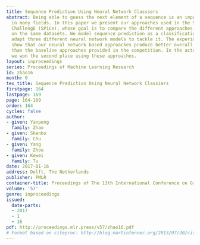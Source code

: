```yaml
---
title: Sequence Prediction Using Neural Network Classiers
abstract: Being able to guess the next element of a sequence is an important question
  in many fields. In this paper we present our approaches used in the Sequence Prediction
  ChallengE (SPiCe), whose goal is to compare the different approaches to that problem
  on the same datasets. We model sequence prediction as a classification problem and
  adapt three different neural network models to tackle it. The experimental results
  show that our neural network based approaches produce better overall performance
  than the baseline approaches provided in the competition. In the actual competition,
  we won the second place using these approaches.
layout: inproceedings
series: Proceedings of Machine Learning Research
id: zhao16
month: 0
tex_title: Sequence Prediction Using Neural Network Classiers
firstpage: 164
lastpage: 169
page: 164-169
order: 164
cycles: false
author:
- given: Yanpeng
  family: Zhao
- given: Shanbo
  family: Chu
- given: Yang
  family: Zhou
- given: Kewei
  family: Tu
date: 2017-01-16
address: Delft, The Netherlands
publisher: PMLR
container-title: Proceedings of The 13th International Conference on Grammatical Inference
volume: '57'
genre: inproceedings
issued:
  date-parts:
  - 2017
  - 1
  - 16
pdf: http://proceedings.mlr.press/v57/zhao16.pdf
# Format based on citeproc: http://blog.martinfenner.org/2013/07/30/citeproc-yaml-for-bibliographies/
---
```

